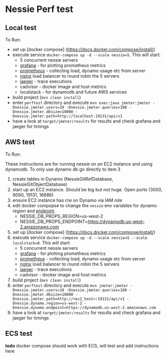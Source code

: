 # Nessie Perf test

## Local test

To Run:

* set up [docker compose] (https://docs.docker.com/compose/install/)
* execute service `docker-compose up -d --scale nessie=5`. This will start:
  - 5 concurrent nessie servers
  - [grafana](http://localhost:3000) - for plotting prometheus metrics
  - [prometheus](http://localhost:9090) - collecting load, dynamo usage etc from server
  - [nginx](http://localhost:19131) load balancer to round robin the 5 servers
  - [jaeger](http://localhost:16686) - trace executions
  - cadvisor - docker image and host metrics
  - localstack - for dynamodb and future AWS services
* build project (`mvn clean install`)  
* enter `perftest` directory and execute `mvn exec:java jmeter:jmeter -Dnessie.jmeter.users=10 -Dnessie.jmeter.queries=100 -Dnessie.jmeter.dbsize=10000 -Dnessie.jmeter.path=http://localhost:19131/api/v1`
* have a look at `target/jmeter/results` for results and check grafana and jaeger for timings


## AWS test

To Run:

These instructions are for running nessie on an EC2 instance and using dynamodb. To only use dynamo db go directly to item 3

1. create tables in Dynamo (NessieGitRefDatabase, NessieGitObjectDatabase)
1. start up an EC2 instance. Should be big but not huge. Open ports (3000, 9090, 19131, 16686)
1. ensure EC2 instance has r/w on Dynamo via IAM role
1. edit docker compopse to change the `nessie` env variables for dynamo region and [endpoint](https://docs.aws.amazon.com/general/latest/gr/ddb.html).
    - NESSIE_DB_PROPS_REGION=us-west-2
    - NESSIE_DB_PROPS_ENDPOINT=https://dynamodb.us-west-2.amazonaws.com
1. set up [docker compose] (https://docs.docker.com/compose/install/)
1. execute service `docker-compose up -d --scale nessie=5 --scale localstack=0`. This will start:
    - 5 concurrent nessie servers
    - [grafana](http://localhost:3000) - for plotting prometheus metrics
    - [prometheus](http://localhost:9090) - collecting load, dynamo usage etc from server
    - [nginx](http://localhost:19131) load balancer to round robin the 5 servers
    - [jaeger](http://localhost:16686) - trace executions
    - cadvisor - docker image and host metrics
1. build project (`mvn clean install`)  
1. enter `perftest` directory and execute `mvn jmeter:jmeter -Dnessie.jmeter.users=10 -Dnessie.jmeter.queries=100 -Dnessie.jmeter.dbsize=10000 -Dnessie.jmeter.path=http://<ec2_host>:19131/api/v1 -Dnessie.dynamo.region=us-west-2 -Dnessie.dynamo.endpoint=https://dynamodb.us-west-2.amazonaws.com`
1. have a look at `target/jmeter/results` for results and check grafana and jaeger for timings

## ECS test

**todo** docker compose should work with ECS, will test and add instructions here
